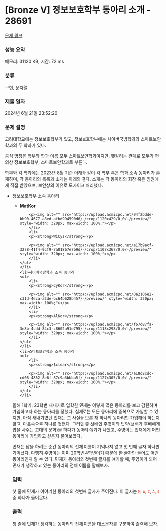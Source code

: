 # [Bronze V] 정보보호학부 동아리 소개 - 28691 

[문제 링크](https://www.acmicpc.net/problem/28691) 

### 성능 요약

메모리: 31120 KB, 시간: 72 ms

### 분류

구현, 문자열

### 제출 일자

2024년 6월 21일 23:52:20

### 문제 설명

<p>고려대학교에는 정보보호학부가 있고, 정보보호학부에는 사이버국방학과와 스마트보안학과의 두 학과가 있다.</p>

<p>공식 명칭은 학부와 학과 이름 모두 스마트보안학과이지만, 헷갈리는 관계로 모두가 편의상 정보보호학부, 스마트보안학과로 부른다.</p>

<p>학부와 각 학과에는 2023년 8월 기준 아래와 같이 각 학부 혹은 학과 소속 동아리가 존재하며, 각 동아리의 목록과 소개는 아래와 같다. 소개는 각 동아리의 회장 혹은 임원에게 직접 받았으며, 보안상의 이유로 모자이크 처리했다.</p>

<ul>
	<li>정보보호학부 소속 동아리
	<ul>
		<li>
		<p><strong>MatKor</strong></p>

		<p><img alt="" src="https://upload.acmicpc.net/94f2bdde-bb90-4677-a8ed-afbd994590d6/-/crop/1120x429/0,0/-/preview/" style="width: 320px; max-width: 100%;"></p>
		</li>
		<li>
		<p><strong>WiCys</strong></p>

		<p><img alt="" src="https://upload.acmicpc.net/a17b9acf-3278-41f4-9cf9-7a01867e7b9d/-/crop/1107x367/0,0/-/preview/" style="width: 320px; max-width: 100%;"></p>
		</li>
	</ul>
	</li>
	<li>사이버국방학과 소속 동아리
	<ul>
		<li>
		<p><strong>CyKor</strong></p>

		<p><img alt="" src="https://upload.acmicpc.net/0a2106e2-c31d-4eca-a2de-bc64b628b457/-/preview/" style="width: 320px; max-width: 100%;"></p>
		</li>
		<li>
		<p><strong>AlKor</strong></p>

		<p><img alt="" src="https://upload.acmicpc.net/f67d87fa-3e8b-4cdd-84c3-c8602a91e795/-/crop/1118x298/0,0/-/preview/" style="width: 320px; max-width: 100%;"></p>
		</li>
	</ul>
	</li>
	<li>스마트보안학과 소속 동아리
	<ul>
		<li>
		<p><strong>$clear</strong></p>

		<p><img alt="" src="https://upload.acmicpc.net/a18d2cdc-cd08-4852-8e6f-87c9a3bbba5f/-/crop/1127x305/0,0/-/preview/" style="width: 320px; max-width: 100%;"></p>
		</li>
	</ul>
	</li>
</ul>

<p>올해 1학기, 23학번 새내기로 입학한 민재는 이렇게 많은 동아리를 보고 감탄하며 가입하고자 하는 동아리를 정했다. 실제로는 모든 동아리에 중복으로 가입할 수 있지만, 아직 새내기였던 민재는 그 사실을 모른 채 하나의 동아리만 가입해야 하는지 알고, 마음속으로 하나를 정했다. 그러던 중 선배인 주영이와 밥약(선배가 후배에게 밥을 사주는 고대의 문화)을 하다가 동아리 얘기가 나왔고, 주영이는 민재에게 어떤 동아리에 가입하고 싶은지 물어보았다.</p>

<p>민재는 답을 하려는 순간 동아리의 전체 이름이 기억나지 않고 첫 번째 글자 하나만 기억났다. 다행히 주영이는 이미 20학번 4학년이기 때문에 한 글자만 들어도 어떤 동아리인지 알 수 있다. 민재가 동아리의 첫번째 글자를 얘기할 때, 주영이가 되어 민재가 생각하고 있는 동아리의 전체 이름을 말해보자.</p>

### 입력 

 <p>첫 줄에 민재가 이야기한 동아리의 첫번째 글자가 주어진다. 이 글자는 <span style="color:#e74c3c;"><code>M</code></span>, <span style="color:#e74c3c;"><code>W</code></span>, <span style="display: none;"> </span><span style="color:#e74c3c;"><code>C</code></span>, <span style="color:#e74c3c;"><code>A</code></span>,<span style="color:#e74c3c;"> <span style="display: none;"> </span><code>$</code></span> 중 하나가 들어온다.</p>

### 출력 

 <p>첫 줄에 민재가 생각하는 동아리의 전체 이름을 대소문자를 구분하여 출력해 보자.</p>

